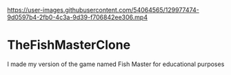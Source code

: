 

https://user-images.githubusercontent.com/54064565/129977474-9d0597b4-2fb0-4c3a-9d39-f706842ee306.mp4

# TheFishMasterClone
 I made my version of the game named Fish Master for educational purposes
